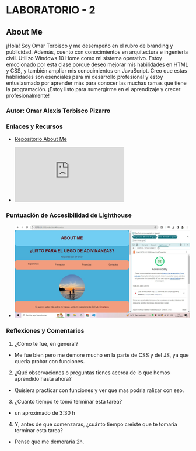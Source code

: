 # LABORATORIO - 2

## About Me

¡Hola! Soy Omar Torbisco y me desempeño en el rubro de branding y publicidad. Además, cuento con conocimientos en arquitectura e ingeniería civil. Utilizo Windows 10 Home como mi sistema operativo.
Estoy emocionado por esta clase porque deseo mejorar mis habilidades en HTML y CSS, y también ampliar mis conocimientos en JavaScript. Creo que estas habilidades son esenciales para mi desarrollo profesional y estoy entusiasmado por aprender más para conocer las muchas ramas que tiene la programación. ¡Estoy listo para sumergirme en el aprendizaje y crecer profesionalmente!

### Autor: Omar Alexis Torbisco Pizarro

### Enlaces y Recursos

* [Repositorio About Me](https://github.com/omartpiza/about-me)

* ![Pagina About me](https://omartpiza.github.io/about-me/index.html)

### Puntuación de Accesibilidad de Lighthouse

* ![Lighthouse](/img/light.jpeg)

### Reflexiones y Comentarios

1. ¿Cómo te fue, en general?
- Me fue bien pero me demore mucho en la parte de CSS y del JS, ya que queria probar con funciones.
2. ¿Qué observaciones o preguntas tienes acerca de lo que hemos aprendido hasta ahora?
- Quisiera practicar con funciones y ver que mas podria ralizar con eso.
3. ¿Cuánto tiempo te tomó terminar esta tarea?
- un aproximado de 3:30 h
4. Y, antes de que comenzaras, ¿cuánto tiempo creiste que te tomaría terminar esta tarea?
- Pense que me demoraria 2h.